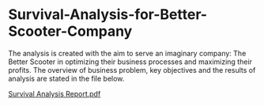 # Survival-Analysis-for-Better-Scooter-Company
The analysis is created with the aim to serve an imaginary company: The Better Scooter in optimizing their business processes and maximizing their profits. The overview of business problem, key objectives and the results of analysis are stated in the file below. 

[Survival Analysis Report.pdf](https://github.com/vpttra/Survival-Analysis-for-Better-Scooter-Company/files/10192756/Survival.Analysis.Report.pdf)
